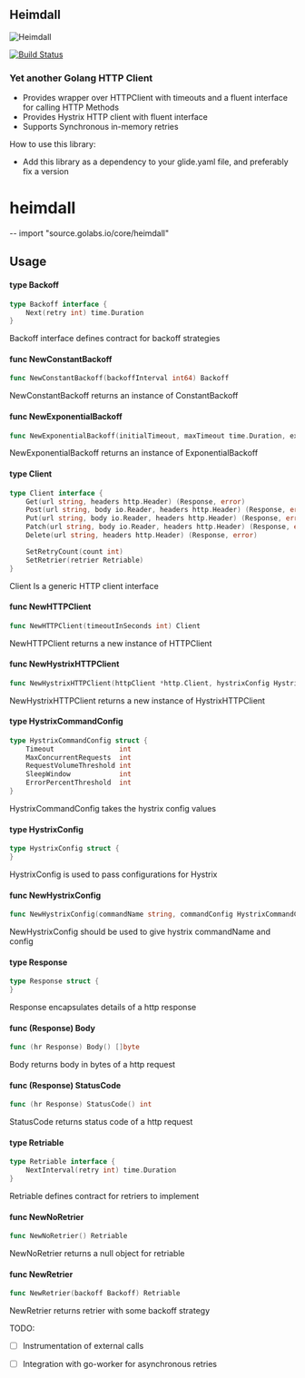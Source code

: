 ## Heimdall
![Heimdall](https://i.stack.imgur.com/3eLbk.png)

[![Build Status](https://travis-ci.org/gojek-engineering/heimdall.svg?branch=master)](https://travis-ci.org/gojek-engineering/heimdall)

### Yet another Golang HTTP Client

- Provides wrapper over HTTPClient with timeouts and a fluent interface for calling HTTP Methods
- Provides Hystrix HTTP client with fluent interface
- Supports Synchronous in-memory retries

How to use this library:

- Add this library as a dependency to your glide.yaml file, and preferably fix a version

# heimdall
--
    import "source.golabs.io/core/heimdall"


## Usage

#### type Backoff

```go
type Backoff interface {
	Next(retry int) time.Duration
}
```

Backoff interface defines contract for backoff strategies

#### func  NewConstantBackoff

```go
func NewConstantBackoff(backoffInterval int64) Backoff
```
NewConstantBackoff returns an instance of ConstantBackoff

#### func  NewExponentialBackoff

```go
func NewExponentialBackoff(initialTimeout, maxTimeout time.Duration, exponentFactor float64) Backoff
```
NewExponentialBackoff returns an instance of ExponentialBackoff

#### type Client

```go
type Client interface {
	Get(url string, headers http.Header) (Response, error)
	Post(url string, body io.Reader, headers http.Header) (Response, error)
	Put(url string, body io.Reader, headers http.Header) (Response, error)
	Patch(url string, body io.Reader, headers http.Header) (Response, error)
	Delete(url string, headers http.Header) (Response, error)

	SetRetryCount(count int)
	SetRetrier(retrier Retriable)
}
```

Client Is a generic HTTP client interface

#### func  NewHTTPClient

```go
func NewHTTPClient(timeoutInSeconds int) Client
```
NewHTTPClient returns a new instance of HTTPClient

#### func  NewHystrixHTTPClient

```go
func NewHystrixHTTPClient(httpClient *http.Client, hystrixConfig HystrixConfig) Client
```
NewHystrixHTTPClient returns a new instance of HystrixHTTPClient

#### type HystrixCommandConfig

```go
type HystrixCommandConfig struct {
	Timeout                int
	MaxConcurrentRequests  int
	RequestVolumeThreshold int
	SleepWindow            int
	ErrorPercentThreshold  int
}
```

HystrixCommandConfig takes the hystrix config values

#### type HystrixConfig

```go
type HystrixConfig struct {
}
```

HystrixConfig is used to pass configurations for Hystrix

#### func  NewHystrixConfig

```go
func NewHystrixConfig(commandName string, commandConfig HystrixCommandConfig) HystrixConfig
```
NewHystrixConfig should be used to give hystrix commandName and config

#### type Response

```go
type Response struct {
}
```

Response encapsulates details of a http response

#### func (Response) Body

```go
func (hr Response) Body() []byte
```
Body returns body in bytes of a http request

#### func (Response) StatusCode

```go
func (hr Response) StatusCode() int
```
StatusCode returns status code of a http request

#### type Retriable

```go
type Retriable interface {
	NextInterval(retry int) time.Duration
}
```

Retriable defines contract for retriers to implement

#### func  NewNoRetrier

```go
func NewNoRetrier() Retriable
```
NewNoRetrier returns a null object for retriable

#### func  NewRetrier

```go
func NewRetrier(backoff Backoff) Retriable
```
NewRetrier returns retrier with some backoff strategy

TODO:

- [ ] Instrumentation of external calls
- [ ] Integration with go-worker for asynchronous retries

